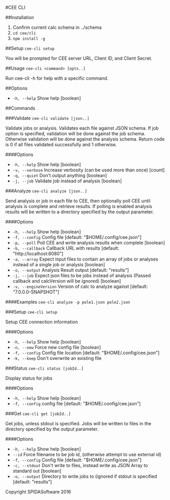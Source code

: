 #CEE CLI

##Installation
1. Confirm current calc schema in ../schema
1. `cd cee/cli`
1. `npm install -g`

##Setup
`cee-cli setup`

You will be prompted for CEE server URL, Client ID, and Client Secret.

##Usage
`cee-cli <command> [opts..]`

Run cee-cli -h <command> for help with a specific command.

##Options
  * `-h, --help`  Show help  [boolean]

##Commands

###Validate
`cee-cli validate [json..]`

Validate jobs or analysis.  Validates each file against JSON schema.  If job option is specified, validation will be done against the job schema.  Otherwise validation will be done against the analysis schema.  Return code is 0 if all files validated successfully and 1 otherwise.

####Options
  * `-h, --help`     Show help  [boolean]
  * `-v, --verbose`  Increase verbosity (can be used more than once)  [count]
  * `-q, --quiet`    Don't output anything  [boolean]
  * `-j, --job`      Validate job instead of analysis  [boolean]


###Analyze
`cee-cli analyze [json..]`

Send analysis or job in each file to CEE, then optionally poll CEE until analysis is complete  and retrieve results.  If polling is enabled analysis results will be written to a directory specified by the output parameter.

####Options
   * `-h, --help`           Show help  [boolean]
   * `-f, --config`         Config file  [default: "$HOME/.config/cee.json"]
   * `-p, --poll`           Poll CEE and write analysis results when complete  [boolean]
   * `-b, --callback`       Callback URL with results  [default: "http://localhost:8080"]
   * `-a, --array`          Expect input files to contain an array of jobs or analyses instead of a single job or analysis  [boolean]
   * `-o, --output`         Analysis Result output  [default: "results"]
   * `-j, --job`            Expect json files to be jobs instead of analysis (Passed callback and calcVersion will be ignored)  [boolean]
   * `-v, --engineVersion`  Version of calc to analyze against  [default: "7.0.0.0-SNAPSHOT"]

####Examples
  `cee-cli analyze -p pole1.json pole2.json`

###Setup
`cee-cli setup`

Setup CEE connection information

####Options
  * `-h, --help`    Show help  [boolean]
  * `-n, --new`     Force new config file  [boolean]
  * `-f, --config`  Config file location  [default: "$HOME/.config/cee.json"]
  * `-k, --keep`    Don't overwrite an existing file

###Status
`cee-cli status [jobId..]`

Display status for jobs

####Options
  * `-h, --help`    Show help  [boolean]
  * `-f, --config`  config file  [default: "$HOME/.config/cee.json"]

###Get
`cee-cli get [jobId..]`

Get jobs, unless stdout is specified.  Jobs will be written to files in the directory specified by the output parameter.

####Options
  * `-h, --help`    Show help  [boolean]
  * `--id`          Force filename to be job id, (otherwise attempt to use external id)
  * `-f, --config`  Config file  [default: "$HOME/.config/cee.json"]
  * `-c, --stdout`  Don't write to files, instead write as JSON Array to standard out  [boolean]
  * `-o, --output`  Directory to write jobs to (ignored if stdout is specified  [default: "results"]

Copyright SPIDASoftware 2016

